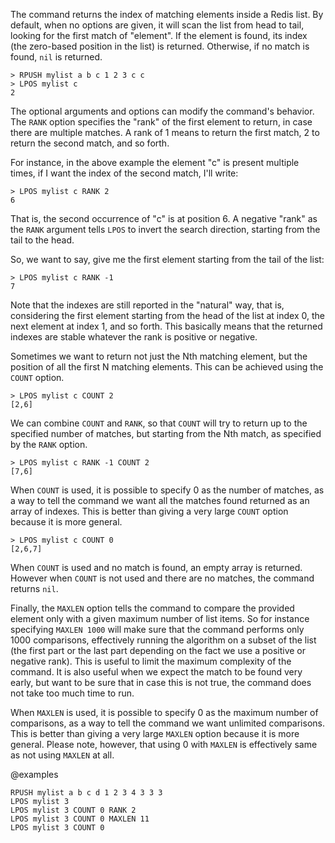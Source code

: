 The command returns the index of matching elements inside a Redis list.
By default, when no options are given, it will scan the list from head to tail,
looking for the first match of "element". If the element is found, its index (the zero-based position in the list) is returned. Otherwise, if no match is found, `nil` is returned.

```
> RPUSH mylist a b c 1 2 3 c c
> LPOS mylist c
2
```

The optional arguments and options can modify the command's behavior.
The `RANK` option specifies the "rank" of the first element to return, in case there are multiple matches. A rank of 1 means to return the first match, 2 to return the second match, and so forth.

For instance, in the above example the element "c" is present multiple times, if I want the index of the second match, I'll write:

```
> LPOS mylist c RANK 2
6
```

That is, the second occurrence of "c" is at position 6.
A negative "rank" as the `RANK` argument tells `LPOS` to invert the search direction, starting from the tail to the head.

So, we want to say, give me the first element starting from the tail of the list:

```
> LPOS mylist c RANK -1
7
```

Note that the indexes are still reported in the "natural" way, that is, considering the first element starting from the head of the list at index 0, the next element at index 1, and so forth. This basically means that the returned indexes are stable whatever the rank is positive or negative.

Sometimes we want to return not just the Nth matching element, but the position of all the first N matching elements. This can be achieved using the `COUNT` option.

```
> LPOS mylist c COUNT 2
[2,6]
```

We can combine `COUNT` and `RANK`, so that `COUNT` will try to return up to the specified number of matches, but starting from the Nth match, as specified by the `RANK` option.

```
> LPOS mylist c RANK -1 COUNT 2
[7,6]
```

When `COUNT` is used, it is possible to specify 0 as the number of matches, as a way to tell the command we want all the matches found returned as an array of indexes. This is better than giving a very large `COUNT` option because it is more general.

```
> LPOS mylist c COUNT 0
[2,6,7]
```

When `COUNT` is used and no match is found, an empty array is returned. However when `COUNT` is not used and there are no matches, the command returns `nil`.

Finally, the `MAXLEN` option tells the command to compare the provided element only with a given maximum number of list items. So for instance specifying `MAXLEN 1000` will make sure that the command performs only 1000 comparisons, effectively running the algorithm on a subset of the list (the first part or the last part depending on the fact we use a positive or negative rank). This is useful to limit the maximum complexity of the command. It is also useful when we expect the match to be found very early, but want to be sure that in case this is not true, the command does not take too much time to run.

When `MAXLEN` is used, it is possible to specify 0 as the maximum number of comparisons, as a way to tell the command we want unlimited comparisons. This is better than giving a very large `MAXLEN` option because it is more general. Please note, however, that using 0 with `MAXLEN` is effectively same as not using `MAXLEN` at all.

@examples

```cli
RPUSH mylist a b c d 1 2 3 4 3 3 3
LPOS mylist 3
LPOS mylist 3 COUNT 0 RANK 2
LPOS mylist 3 COUNT 0 MAXLEN 11
LPOS mylist 3 COUNT 0
```
